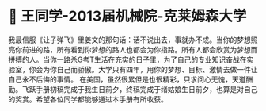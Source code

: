 # 💜 王同学-2013届机械院-克莱姆森大学

&#x20;   我最信服《让子弹飞》里姜文的那句话：话不说出去，事就办不成。当你的梦想照亮你前进的路，所有看到你梦想的路人也都会为你指路。所有人都会欣赏为梦想而拼搏的人。当你一路杀G考T生活在充实的日子里，为了自己的专业知识奋战在实验室，你会为你自己而骄傲。大学只有四年，用你的梦想、目标、激情去做一件让自己永不后悔的事情。 在美国，虽然很累但是也很精彩，只求问心无愧，天道酬勤。飞跃手册初稿完成于我生日前夕，终稿完成于绪姑娘生日前夕，也算是对自己的奖赏。希望各位同学都能够通过本手册有所收获。
